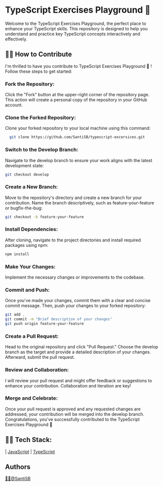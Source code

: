 # TypeScript Exercises Playground 🚀

Welcome to the TypeScript Exercises Playground, the perfect place to enhance your TypeScript skills. This repository is designed to help you understand and practice key TypeScript concepts interactively and effectively.

## 👨‍💻 How to Contribute

I'm thrilled to have you contribute to TypeScript Exercises Playground 🚀 !
Follow these steps to get started:

### Fork the Repository:

Click the "Fork" button at the upper-right corner of the repository page. This action will create a personal copy of the repository in your GitHub account.

### Clone the Forked Repository:

Clone your forked repository to your local machine using this command:

```bash
  git clone https://github.com/SantiSB/typescript-excersices.git
```

### Switch to the Develop Branch:

Navigate to the develop branch to ensure your work aligns with the latest development state:

```bash
git checkout develop
```

### Create a New Branch:

Move to the repository's directory and create a new branch for your contribution. Name the branch descriptively, such as feature-your-feature or bugfix-the-bug:

```bash
git checkout -b feature-your-feature
```

### Install Dependencies:

After cloning, navigate to the project directories and install required packages using npm:

```bash
npm install
```

### Make Your Changes:

Implement the necessary changes or improvements to the codebase.

### Commit and Push:

Once you've made your changes, commit them with a clear and concise commit message. Then, push your changes to your forked repository:

```bash
git add .
git commit -m "Brief description of your changes"
git push origin feature-your-feature
```

### Create a Pull Request:

Head to the original repository and click "Pull Request." Choose the develop branch as the target and provide a detailed description of your changes. Afterward, submit the pull request.

### Review and Collaboration:

I will review your pull request and might offer feedback or suggestions to enhance your contribution. Collaboration and iteration are key!

### Merge and Celebrate:

Once your pull request is approved and any requested changes are addressed, your contribution will be merged into the develop branch. Congratulations, you've successfully contributed to the TypeScript Exercises Playground 🎉

## 👨‍💻 Tech Stack:

| [JavaScript](https://developer.mozilla.org/es/docs/Web/JavaScript)
| [TypeScript](https://www.typescriptlang.org/)

## Authors

[🐱‍💻@SantiSB](https://github.com/SantiSB)
